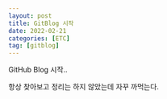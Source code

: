 ```yaml
---
layout: post
title: GitBlog 시작
date: 2022-02-21
categories: [ETC]
tag: [gitblog]
---
```


GitHub Blog 시작..

항상 찾아보고 정리는 하지 않았는데
자꾸 까먹는다.
